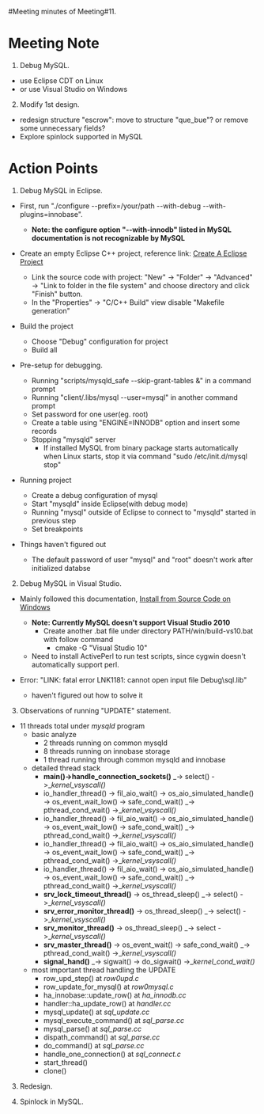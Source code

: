 #Meeting minutes of Meeting#11.

# Meeting Note #
1. Debug MySQL.
  * use Eclipse CDT on Linux
  * or use Visual Studio on Windows

2. Modify 1st design.
  * redesign structure "escrow": move to structure "que\_bue"? or remove some unnecessary fields?
  * Explore spinlock supported in MySQL




# Action Points #

1. Debug MySQL in Eclipse.

  * First, run "./configure --prefix=/your/path --with-debug --with-plugins=innobase".
    * **Note: the configure option "--with-innodb" listed in MySQL documentation is not recognizable by MySQL**

  * Create an empty Eclipse C++ project, reference link: [Create A Eclipse Project](http://forge.mysql.com/wiki/Eclipse/CDT_on_Linux_and_Mac_OS_X#Things_I_haven.27t_figured_out_yet)
    * Link the source code with project: "New" -> "Folder" -> "Advanced" -> "Link to folder in the file system" and choose directory and click "Finish" button.
    * In the "Properties" -> "C/C++ Build" view disable "Makefile generation"

  * Build the project
    * Choose "Debug" configuration for project
    * Build all

  * Pre-setup for debugging.
    * Running "scripts/mysqld\_safe --skip-grant-tables &" in a command prompt
    * Running "client/.libs/mysql --user=mysql" in another command prompt
    * Set password for one user(eg. root)
    * Create a table using "ENGINE=INNODB" option and insert some records
    * Stopping "mysqld" server
      * If installed MySQL from binary package starts automatically when Linux starts, stop it via command "sudo /etc/init.d/mysql stop"

  * Running project
    * Create a debug configuration of mysql
    * Start "mysqld" inside Eclipse(with debug mode)
    * Running "mysql" outside of Eclipse to connect to "mysqld" started in previous step
    * Set breakpoints

  * Things haven't figured out
    * The default password of user "mysql" and "root" doesn't work after initialized databse



2. Debug MySQL in Visual Studio.
  * Mainly followed this documentation, [Install from Source Code on Windows](http://dev.mysql.com/doc/refman/5.1/en/windows-source-build.html)
    * **Note: Currently MySQL doesn't support Visual Studio 2010**
      * Create another .bat file under directory PATH/win/build-vs10.bat with follow command
        * cmake -G "Visual Studio 10"
    * Need to install ActivePerl to run test scripts, since cygwin doesn't automatically support perl.

  * Error: "LINK: fatal error LNK1181: cannot open input file Debug\sql.lib"
    * haven't figured out how to solve it

3. Observations of running "UPDATE" statement.
  * 11 threads total under _mysqld_ program
    * basic analyze
      * 2 threads running on common mysqld
      * 8 threads running on innobase storage
      * 1 thread running through common mysqld and innobase
    * detailed thread stack
      * **main()->handle\_connection\_sockets()** _-> select() ->__kernel\_vsyscall()_
      * io\_handler\_thread() -> fil\_aio\_wait() -> os\_aio\_simulated\_handle() -> os\_event\_wait\_low() -> safe\_cond\_wait() _-> pthread\_cond\_wait() ->__kernel\_vsyscall()_
      * io\_handler\_thread() -> fil\_aio\_wait() -> os\_aio\_simulated\_handle() -> os\_event\_wait\_low() -> safe\_cond\_wait() _-> pthread\_cond\_wait() ->__kernel\_vsyscall()_
      * io\_handler\_thread() -> fil\_aio\_wait() -> os\_aio\_simulated\_handle() -> os\_event\_wait\_low() -> safe\_cond\_wait() _-> pthread\_cond\_wait() ->__kernel\_vsyscall()_
      * io\_handler\_thread() -> fil\_aio\_wait() -> os\_aio\_simulated\_handle() -> os\_event\_wait\_low() -> safe\_cond\_wait() _-> pthread\_cond\_wait() ->__kernel\_vsyscall()_
      * **srv\_lock\_timeout\_thread()** -> os\_thread\_sleep() _-> select() ->__kernel\_vsyscall()_
      * **srv\_error\_monitor\_thread()** -> os\_thread\_sleep() _-> select() ->__kernel\_vsyscall()_
      * **srv\_monitor\_thread()** -> os\_thread\_sleep() _-> select ->__kernel\_vsyscall()_
      * **srv\_master\_thread()** -> os\_event\_wait() -> safe\_cond\_wait() _-> pthread\_cond\_wait() ->__kernel\_vsyscall()_
      * **signal\_hand()** _-> sigwait() -> do\_sigwait() ->__kernel\_cond\_wait()_
    * most important thread handling the UPDATE
      * row\_upd\_step() at _row0upd.c_
      * row\_update\_for\_mysql() at _row0mysql.c_
      * ha\_innobase::update\_row() at _ha\_innodb.cc_
      * handler::ha\_update\_row() at _handler.cc_
      * mysql\_update() at _sql\_update.cc_
      * mysql\_execute\_command() at _sql\_parse.cc_
      * mysql\_parse() at _sql\_parse.cc_
      * dispath\_command() at _sql\_parse.cc_
      * do\_command() at _sql\_parse.cc_
      * handle\_one\_connection() at _sql\_connect.c_
      * start\_thread()
      * clone()



3. Redesign.

4. Spinlock in MySQL.